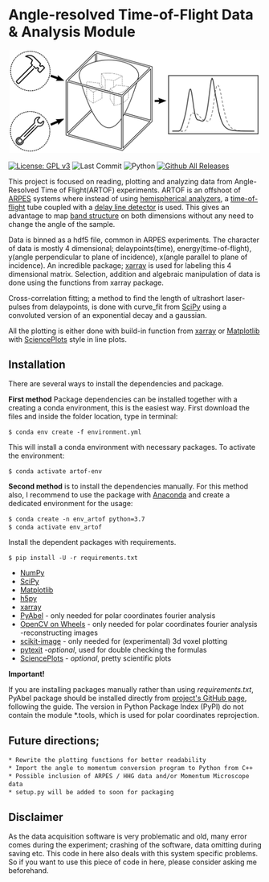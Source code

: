 # Angle-resolved Time-of-Flight Data   & Analysis Module

<p align="center">
<img src="https://github.com/haltugyildirim/ARTOF-Data-Analysis/blob/main/images/drawing_plain.svg" width="500" class="center" alt="logo"/>
    <br/>
</p>

[![License: GPL v3](https://img.shields.io/badge/License-GPLv3-blue.svg)](https://www.gnu.org/licenses/gpl-3.0)
![Last Commit](https://img.shields.io/github/last-commit/haltugyildirim/ARTOF-Data-Analysis)
![Python](https://img.shields.io/badge/python-v3.7+-blue.svg)
[![Github All Releases](https://img.shields.io/github/downloads/haltugyildirim/ARTOF-Data-Analysis/total.svg)]()


This project is focused on reading, plotting and analyzing data from Angle-Resolved Time of Flight(ARTOF) experiments. ARTOF is an offshoot of [ARPES](https://en.wikipedia.org/wiki/Angle-resolved_photoemission_spectroscopy) systems where instead of using [hemispherical analyzers](https://en.wikipedia.org/wiki/Hemispherical_electron_energy_analyzer), a [time-of-flight](https://en.wikipedia.org/wiki/Time_of_flight) tube coupled with a [delay line detector](https://en.wikipedia.org/wiki/Microchannel_plate_detector#Delay_line_detector) is used. This gives an advantage to map [band structure](https://en.wikipedia.org/wiki/Electronic_band_structure) on both dimensions without any need to change the angle of the sample.

Data is binned as a hdf5 file, common in ARPES experiments. The character of data is mostly 4 dimensional; delaypoints(time), energy(time-of-flight), y(angle perpendicular to plane of incidence), x(angle parallel to plane of incidence). An incredible package; [xarray](https://github.com/pydata/xarray) is used for labeling this 4 dimensional matrix. Selection, addition and algebraic manipulation of data is done using the functions from xarray package.

Cross-correlation fitting; a method to find the length of ultrashort laser-pulses from delaypoints, is done with curve_fit from [SciPy](https://www.scipy.org/) using a convoluted version of an exponential decay and a gaussian.

All the plotting is either done with build-in function from [xarray](https://github.com/pydata/xarray) or [Matplotlib](https://matplotlib.org/) with [SciencePlots](https://github.com/garrettj403/SciencePlots) style in line plots.

Installation
---
There are several ways to install the dependencies and package.


**First method** Package dependencies can be installed together with a creating a conda environment, this is the easiest way. First download the files and inside the folder location, type in terminal:

 ```console
 $ conda env create -f environment.yml
 ```
This will install a conda environment with necessary packages. To activate the environment:

 ```console
 $ conda activate artof-env
 ```


**Second method** is to install the dependencies manually. For this method also, I recommend to use the package with [Anaconda](https://www.continuum.io/downloads) and create a dedicated environment for the usage:

 ```console
 $ conda create -n env_artof python=3.7
 $ conda activate env_artof
 ```

 Install the dependent packages with requirements.

 ```console
 $ pip install -U -r requirements.txt
 ```

  * [NumPy](https://www.numpy.org/)
  * [SciPy](https://www.scipy.org/)
  * [Matplotlib](https://matplotlib.org/)
  * [h5py](https://pypi.org/project/h5py/)
  * [xarray](https://github.com/pydata/xarray)
  * [PyAbel](https://github.com/PyAbel/PyAbel) - only needed for polar coordinates fourier analysis
  * [OpenCV on Wheels](https://pypi.org/project/opencv-python/) - only needed for polar coordinates fourier analysis -reconstructing images
  * [scikit-image](https://pypi.org/project/scikit-image/) - only needed for (experimental) 3d voxel plotting
  * [pytexit](https://github.com/erwanp/pytexit) -_optional_, used for double checking the formulas
  * [SciencePlots](https://github.com/garrettj403/SciencePlots) - _optional_, pretty scientific plots


**Important!**

If you are installing packages manually rather than using _requirements.txt_, PyAbel package should be installed directly from [project's GitHub page](https://github.com/PyAbel/PyAbel), following the guide. The version in Python Package Index (PyPI) do not contain the module \*.tools, which is used for polar coordinates reprojection.

Future directions;
---

    * Rewrite the plotting functions for better readability
    * Import the angle to momentum conversion program to Python from C++
    * Possible inclusion of ARPES / HHG data and/or Momentum Microscope data
    * setup.py will be added to soon for packaging

Disclaimer
---

As the data acquisition software is very problematic and old, many error comes during the experiment; crashing of the software, data omitting during saving etc. This code in here also deals with this system specific problems. So if you want to use this piece of code in here, please consider asking me beforehand.

